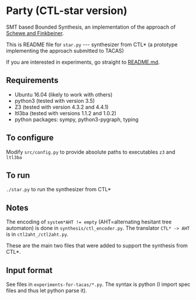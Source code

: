 # Party (CTL-star version)

SMT based Bounded Synthesis, an implementation of the approach of 
[Schewe and Finkbeiner](https://www.react.uni-saarland.de/publications/atva07.pdf).

This is README file for `star.py` --- synthesizer from CTL*
(a prototype implementing the approach submitted to TACAS)

If you are interested in experiments,
go straight to [README.md](experiments-for-tacas/README.md).


## Requirements
- Ubuntu 16.04 (likely to work with others)
- python3 (tested with version 3.5)
- Z3 (tested with version 4.3.2 and 4.4.1)
- ltl3ba (tested with versions 1.1.2 and 1.0.2)
- python packages: sympy, python3-pygraph, typing


## To configure
Modify `src/config.py` to provide absolute paths to executables `z3` and `ltl3ba`


## To run
`./star.py` to run the synthesizer from CTL*


## Notes

The encoding of `system*AHT != empty` (AHT=alternating hesitant tree automaton)
is done in `synthesis/ctl_encoder.py`.
The translator `CTL* -> AHT` is in `ctl2aht_/ctl2aht.py`.

These are the main two files that were added to support the synthesis from CTL*.


## Input format

See files in `experiments-for-tacas/*.py`.
The syntax is python (I import spec files and thus let python parse it).

